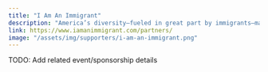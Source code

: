 ```yaml
---
title: "I Am An Immigrant"
description: "America’s diversity–fueled in great part by immigrants–makes us stronger and more connected as a nation."
link: https://www.iamanimmigrant.com/partners/
image: "/assets/img/supporters/i-am-an-immigrant.png"
---
```


TODO: Add related event/sponsorship details
